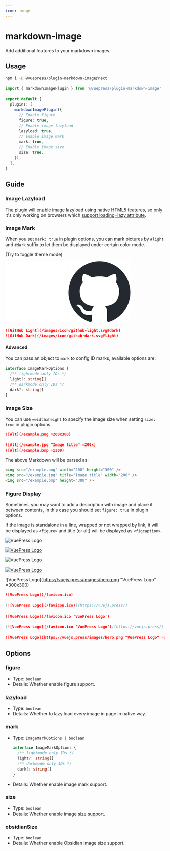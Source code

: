```yaml
---
icon: image
---
```


# markdown-image

<NpmBadge package="@vuepress/plugin-markdown-image" />

Add additional features to your markdown images.

## Usage

```bash
npm i -D @vuepress/plugin-markdown-image@next
```

```ts
import { markdownImagePlugin } from '@vuepress/plugin-markdown-image'

export default {
  plugins: [
    markdownImagePlugin({
      // Enable figure
      figure: true,
      // Enable image lazyload
      lazyload: true,
      // Enable image mark
      mark: true,
      // Enable image size
      size: true,
    }),
  ],
}
```

## Guide

### Image Lazyload

The plugin will enable image lazyload using native HTML5 features, so only it's only working on browsers which [support loading=lazy attribute](https://caniuse.com/loading-lazy-attr).

### Image Mark

When you set `mark: true` in plugin options, you can mark pictures by `#light` and `#dark` suffix to let them be displayed under certain color mode.

<VPSwitchAppearance /> (Try to toggle theme mode)

![GitHub Light](/images/icon/github-light.svg#dark)
![GitHub Dark](/images/icon/github-dark.svg#light)

```md
![GitHub Light](/images/icon/github-light.svg#dark)
![GitHub Dark](/images/icon/github-dark.svg#light)
```

#### Advanced

You can pass an object to `mark` to config ID marks, available options are:

```ts
interface ImageMarkOptions {
  /** lightmode only IDs */
  light?: string[]
  /** darkmode only IDs */
  dark?: string[]
}
```

### Image Size

You can use `=widthxheight` to specify the image size when setting `size: true` in plugin options.

```md
![Alt](/example.png =200x300)

![Alt](/example.jpg "Image title" =200x)
![Alt](/example.bmp =x300)
```

The above Markdown will be parsed as:

```html
<img src="/example.png" width="200" height="300" />
<img src="/example.jpg" title="Image title" width="200" />
<img src="/example.bmp" height="300" />
```

### Figure Display

Sometimes, you may want to add a description with image and place it between contents, in this case you should set `figure: true` in plugin options.

If the image is standalone in a line, wrapped or not wrapped by link, it will be displayed as `<figure>` and title (or alt) will be displayed as `<figcaption>`.

![VuePress Logo](/favicon.ico)

[![VuePress Logo](/favicon.ico)](https://vuejs.press/)

![VuePress Logo](/favicon.ico 'VuePress Logo')

[![VuePress Logo](/favicon.ico 'VuePress Logo')](https://vuejs.press/)

![VuePress Logo](https://vuejs.press/images/hero.png "VuePress Logo" =300x300)

```md
![VuePress Logo](/favicon.ico)

[![VuePress Logo](/favicon.ico)](https://vuejs.press/)

![VuePress Logo](/favicon.ico 'VuePress Logo')

[![VuePress Logo](/favicon.ico 'VuePress Logo')](https://vuejs.press/)

![VuePress Logo](https://vuejs.press/images/hero.png "VuePress Logo" =300x300)
```

## Options

### figure

- Type: `boolean`
- Details: Whether enable figure support.

### lazyload

- Type: `boolean`
- Details: Whether to lazy load every image in page in native way.

### mark

- Type: `ImageMarkOptions | boolean`

  ```ts
  interface ImageMarkOptions {
    /** lightmode only IDs */
    light?: string[]
    /** darkmode only IDs */
    dark?: string[]
  }
  ```

- Details: Whether enable image mark support.

### size

- Type: `boolean`
- Details:
  Whether enable image size support.

### obsidianSize

- Type: `boolean`
- Details: Whether enable Obsidian image size support.

<script setup>
import VPSwitchAppearance from '@theme/VPSwitchAppearance.vue'
</script>
